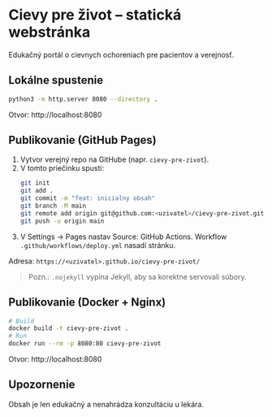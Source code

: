 # Cievy pre život – statická webstránka

Edukačný portál o cievnych ochoreniach pre pacientov a verejnosť.

## Lokálne spustenie

```bash
python3 -m http.server 8080 --directory .
```

Otvor: http://localhost:8080

## Publikovanie (GitHub Pages)

1. Vytvor verejný repo na GitHube (napr. `cievy-pre-zivot`).
2. V tomto priečinku spusti:
   ```bash
   git init
   git add .
   git commit -m "feat: inicialny obsah"
   git branch -M main
   git remote add origin git@github.com:<uzivatel>/cievy-pre-zivot.git
   git push -u origin main
   ```
3. V Settings → Pages nastav Source: GitHub Actions. Workflow `.github/workflows/deploy.yml` nasadí stránku.

Adresa: `https://<uzivatel>.github.io/cievy-pre-zivot/`

> Pozn.: `.nojekyll` vypína Jekyll, aby sa korektne servovali súbory.

## Publikovanie (Docker + Nginx)

```bash
# Build
docker build -t cievy-pre-zivot .
# Run
docker run --rm -p 8080:80 cievy-pre-zivot
```

Otvor: http://localhost:8080

## Upozornenie

Obsah je len edukačný a nenahrádza konzultáciu u lekára.